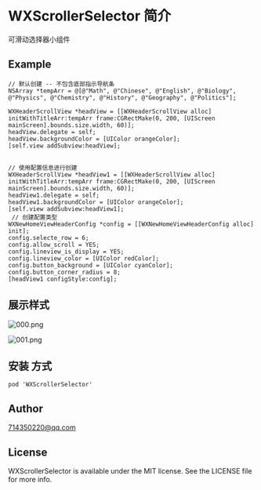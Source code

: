 # WXScrollerSelector 简介

可滑动选择器小组件

## Example

```
// 默认创建 -- 不包含底部指示导航条
NSArray *tempArr = @[@"Math", @"Chinese", @"English", @"Biology", @"Physics", @"Chemistry", @"History", @"Geography", @"Politics"];

WXHeaderScrollView *headView = [[WXHeaderScrollView alloc] initWithTitleArr:tempArr frame:CGRectMake(0, 200, [UIScreen mainScreen].bounds.size.width, 60)];
headView.delegate = self;
headView.backgroundColor = [UIColor orangeColor];
[self.view addSubview:headView];


// 使用配置信息进行创建
WXHeaderScrollView *headView1 = [[WXHeaderScrollView alloc] initWithTitleArr:tempArr frame:CGRectMake(0, 200, [UIScreen mainScreen].bounds.size.width, 60)];
headView1.delegate = self;
headView1.backgroundColor = [UIColor orangeColor];
[self.view addSubview:headView1];
 // 创建配置类型
WXNewHomeViewHeaderConfig *config = [[WXNewHomeViewHeaderConfig alloc] init];
config.selecte_row = 6;
config.allow_scroll = YES;
config.lineview_is_display = YES;
config.lineview_color = [UIColor redColor];
config.button_background = [UIColor cyanColor];
config.button_corner_radius = 8;
[headView1 configStyle:config];

```
## 展示样式
![000.png](https://upload-images.jianshu.io/upload_images/3963044-a98f0b26f22082aa.png?imageMogr2/auto-orient/strip%7CimageView2/2/w/1240)

![001.png](https://upload-images.jianshu.io/upload_images/3963044-b83aa5199191edbf.png?imageMogr2/auto-orient/strip%7CimageView2/2/w/1240)

## 安装 方式
```
pod 'WXScrollerSelector'
```
## Author

714350220@qq.com 

## License

WXScrollerSelector is available under the MIT license. See the LICENSE file for more info.
